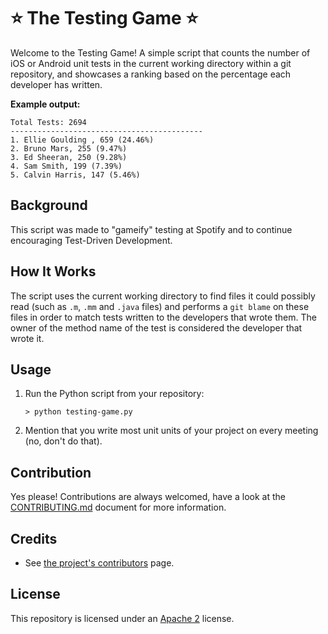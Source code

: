 # :star: The Testing Game :star:

Welcome to the Testing Game! A simple script that counts the number of iOS or Android unit tests in the current working directory within a git repository, and showcases a ranking based on the percentage each developer has written.

**Example output:**

```shell
Total Tests: 2694
-------------------------------------------
1. Ellie Goulding , 659 (24.46%)
2. Bruno Mars, 255 (9.47%)
3. Ed Sheeran, 250 (9.28%)
4. Sam Smith, 199 (7.39%)
5. Calvin Harris, 147 (5.46%)

```

## Background

This script was made to "gameify" testing at Spotify and to continue encouraging Test-Driven Development. 

## How It Works

The script uses the current working directory to find files it could possibly read (such as `.m`, `.mm` and `.java` files) and performs a `git blame` on these files in order to match tests written to the developers that wrote them. 
The owner of the method name of the test is considered the developer that wrote it.

## Usage

1. Run the Python script from your repository:

    ```shell
    > python testing-game.py
    ```

2. Mention that you write most unit units of your project on every meeting (no, don't do that).


## Contribution

Yes please! Contributions are always welcomed, have a look at the [CONTRIBUTING.md](https://github.com/spotify/testing-game/blob/master/CONTRIBUTING.md) document for more information.

## Credits

* See [the project's contributors](https://github.com/spotify/testing-game/graphs/contributors) page.

## License

This repository is licensed under an [Apache 2](http://www.apache.org/licenses/LICENSE-2.0) license. 
